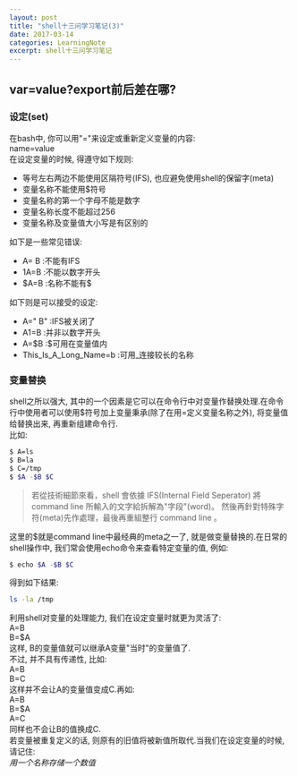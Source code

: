 ```yaml
---
layout: post
title: "shell十三问学习笔记(3)"
date: 2017-03-14
categories: LearningNote
excerpt: shell十三问学习笔记
---
```


## var=value?export前后差在哪? ##
### 设定(set) ###  

在bash中, 你可以用"="来设定或重新定义变量的内容:  
name=value  
在设定变量的时候, 得遵守如下规则:  
+ 等号左右两边不能使用区隔符号(IFS), 也应避免使用shell的保留字(meta)  
+ 变量名称不能使用$符号  
+ 变量名称的第一个字母不能是数字  
+ 变量名称长度不能超过256  
+ 变量名称及变量值大小写是有区别的
	
如下是一些常见错误:  
+ A= B	:不能有IFS  
+ 1A=B	:不能以数字开头  
+ $A=B	:名称不能有\$  

如下则是可以接受的设定:  
+ A=" B"	:IFS被关闭了  
+ A1=B		:并非以数字开头  
+ A=$B		:\$可用在变量值内
+ This_Is_A_Long_Name=b	:可用_连接较长的名称  

### 变量替换 ###  
shell之所以强大, 其中的一个因素是它可以在命令行中对变量作替换处理.在命令行中使用者可以使用$符号加上变量秉承(除了在用=定义变量名称之外), 将变量值给替换出来, 再重新组建命令行.  
比如:  
```bash
$ A=ls
$ B=la
$ C=/tmp
$ $A -$B $C
```  

> 若從技術細節來看，shell 會依據 IFS(Internal Field Seperator) 將 command line 所輸入的文字給拆解為"字段"(word)。
然後再針對特殊字符(meta)先作處理，最後再重組整行 command line 。  

这里的$就是command line中最经典的meta之一了, 就是做变量替换的.在日常的shell操作中, 我们常会使用echo命令来查看特定变量的值, 例如:  
```bash
$ echo $A -$B $C
```  
得到如下结果:  
```bash
ls -la /tmp
```  
利用shell对变量的处理能力, 我们在设定变量时就更为灵活了:  
A=B  
B=\$A  
这样, B的变量值就可以继承A变量"当时"的变量值了.  
不过, 并不具有传递性, 比如:  
A=B  
B=C  
这样并不会让A的变量值变成C.再如:  
A=B  
B=\$A  
A=C  
同样也不会让B的值换成C.  
若变量被重复定义的话, 则原有的旧值将被新值所取代.当我们在设定变量的时候, 请记住:  
*用一个名称存储一个数值*  
